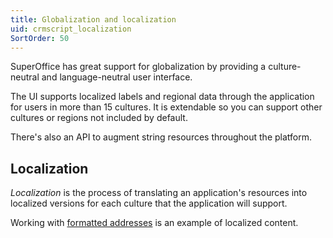 ```yaml
---
title: Globalization and localization
uid: crmscript_localization
SortOrder: 50
---
```


SuperOffice has great support for globalization by providing a culture-neutral and language-neutral user interface.

The UI supports localized labels and regional data through the application for users in more than 15 cultures.
It is extendable so you can support other cultures or regions not included by default.

There's also an API to augment string resources throughout the platform.

## Localization

*Localization* is the process of translating an application's resources into localized versions for each culture that the application will support.

Working with [formatted addresses](../working-with/follow-ups/addresses.md) is an example of localized content.
